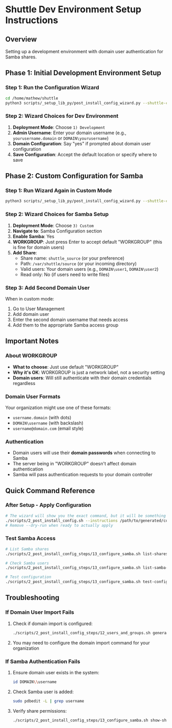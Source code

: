 # Shuttle Dev Environment Setup Instructions

## Overview
Setting up a development environment with domain user authentication for Samba shares.

## Phase 1: Initial Development Environment Setup

### Step 1: Run the Configuration Wizard
```bash
cd /home/mathew/shuttle
python3 scripts/_setup_lib_py/post_install_config_wizard.py --shuttle-config-path /home/mathew/shuttle/config/config.conf
```

### Step 2: Wizard Choices for Dev Environment
1. **Deployment Mode**: Choose `1) Development`
2. **Admin Username**: Enter your domain username (e.g., `yourusername.domain` or `DOMAIN\yourusername`)
3. **Domain Configuration**: Say "yes" if prompted about domain user configuration
4. **Save Configuration**: Accept the default location or specify where to save

## Phase 2: Custom Configuration for Samba

### Step 1: Run Wizard Again in Custom Mode
```bash
python3 scripts/_setup_lib_py/post_install_config_wizard.py --shuttle-config-path /home/mathew/shuttle/config/config.conf
```

### Step 2: Wizard Choices for Samba Setup
1. **Deployment Mode**: Choose `3) Custom`
2. **Navigate to**: Samba Configuration section
3. **Enable Samba**: Yes
4. **WORKGROUP**: Just press Enter to accept default "WORKGROUP" (this is fine for domain users)
5. **Add Share**: 
   - Share name: `shuttle_source` (or your preference)
   - Path: `/var/shuttle/source` (or your incoming directory)
   - Valid users: Your domain users (e.g., `DOMAIN\user1`, `DOMAIN\user2`)
   - Read only: No (if users need to write files)

### Step 3: Add Second Domain User
When in custom mode:
1. Go to User Management
2. Add domain user
3. Enter the second domain username that needs access
4. Add them to the appropriate Samba access group

## Important Notes

### About WORKGROUP
- **What to choose**: Just use default "WORKGROUP"
- **Why it's OK**: WORKGROUP is just a network label, not a security setting
- **Domain users**: Will still authenticate with their domain credentials regardless

### Domain User Formats
Your organization might use one of these formats:
- `username.domain` (with dots)
- `DOMAIN\username` (with backslash)
- `username@domain.com` (email style)

### Authentication
- Domain users will use their **domain passwords** when connecting to Samba
- The server being in "WORKGROUP" doesn't affect domain authentication
- Samba will pass authentication requests to your domain controller

## Quick Command Reference

### After Setup - Apply Configuration
```bash
# The wizard will show you the exact command, but it will be something like:
./scripts/2_post_install_config.sh --instructions /path/to/generated/config.yaml --dry-run
# Remove --dry-run when ready to actually apply
```

### Test Samba Access
```bash
# List Samba shares
./scripts/2_post_install_config_steps/13_configure_samba.sh list-shares

# Check Samba users
./scripts/2_post_install_config_steps/13_configure_samba.sh list-samba-users

# Test configuration
./scripts/2_post_install_config_steps/13_configure_samba.sh test-config
```

## Troubleshooting

### If Domain User Import Fails
1. Check if domain import is configured:
   ```bash
   ./scripts/2_post_install_config_steps/12_users_and_groups.sh generate-domain-config --output-dir /tmp --dry-run
   ```

2. You may need to configure the domain import command for your organization

### If Samba Authentication Fails
1. Ensure domain user exists in the system:
   ```bash
   id DOMAIN\\username
   ```

2. Check Samba user is added:
   ```bash
   sudo pdbedit -L | grep username
   ```

3. Verify share permissions:
   ```bash
   ./scripts/2_post_install_config_steps/13_configure_samba.sh show-share shuttle_source
   ```